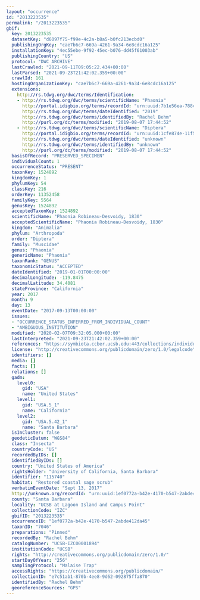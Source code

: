 ```yaml
---
layout: "occurrence"
id: "2013223535"
permalink: "/2013223535"
gbif:
  key: 2013223535
  datasetKey: "d6097f75-f99e-4c2a-b8a5-b0fc213ecbd0"
  publishingOrgKey: "cae7b6c7-669a-4261-9a34-6e8cdc16a125"
  installationKey: "4ec55ebe-9f92-45ec-b076-dd45f61003ab"
  publishingCountry: "US"
  protocol: "DWC_ARCHIVE"
  lastCrawled: "2021-09-11T09:05:22.434+00:00"
  lastParsed: "2021-09-23T21:42:02.359+00:00"
  crawlId: 161
  hostingOrganizationKey: "cae7b6c7-669a-4261-9a34-6e8cdc16a125"
  extensions:
    http://rs.tdwg.org/dwc/terms/Identification:
    - http://rs.tdwg.org/dwc/terms/scientificName: "Phaonia"
      http://portal.idigbio.org/terms/recordId: "urn:uuid:7b1e56ea-788c-4998-846b-d9ebf7c39456"
      http://rs.tdwg.org/dwc/terms/dateIdentified: "2019"
      http://rs.tdwg.org/dwc/terms/identifiedBy: "Rachel Behm"
      http://purl.org/dc/terms/modified: "2019-08-07 17:44:52"
    - http://rs.tdwg.org/dwc/terms/scientificName: "Diptera"
      http://portal.idigbio.org/terms/recordId: "urn:uuid:1cfe874e-11f5-4fc4-9ed4-c9fca15d402c"
      http://rs.tdwg.org/dwc/terms/dateIdentified: "unknown"
      http://rs.tdwg.org/dwc/terms/identifiedBy: "unknown"
      http://purl.org/dc/terms/modified: "2019-08-07 17:44:52"
  basisOfRecord: "PRESERVED_SPECIMEN"
  individualCount: 1
  occurrenceStatus: "PRESENT"
  taxonKey: 1524892
  kingdomKey: 1
  phylumKey: 54
  classKey: 216
  orderKey: 11352458
  familyKey: 5564
  genusKey: 1524892
  acceptedTaxonKey: 1524892
  scientificName: "Phaonia Robineau-Desvoidy, 1830"
  acceptedScientificName: "Phaonia Robineau-Desvoidy, 1830"
  kingdom: "Animalia"
  phylum: "Arthropoda"
  order: "Diptera"
  family: "Muscidae"
  genus: "Phaonia"
  genericName: "Phaonia"
  taxonRank: "GENUS"
  taxonomicStatus: "ACCEPTED"
  dateIdentified: "2019-01-01T00:00:00"
  decimalLongitude: -119.8475
  decimalLatitude: 34.4081
  stateProvince: "California"
  year: 2017
  month: 9
  day: 13
  eventDate: "2017-09-13T00:00:00"
  issues:
  - "OCCURRENCE_STATUS_INFERRED_FROM_INDIVIDUAL_COUNT"
  - "AMBIGUOUS_INSTITUTION"
  modified: "2020-02-07T09:32:05.000+00:00"
  lastInterpreted: "2021-09-23T21:42:02.359+00:00"
  references: "https://symbiota.ccber.ucsb.edu:443/collections/individual/index.php?occid=115740"
  license: "http://creativecommons.org/publicdomain/zero/1.0/legalcode"
  identifiers: []
  media: []
  facts: []
  relations: []
  gadm:
    level0:
      gid: "USA"
      name: "United States"
    level1:
      gid: "USA.5_1"
      name: "California"
    level2:
      gid: "USA.5.42_1"
      name: "Santa Barbara"
  isInCluster: false
  geodeticDatum: "WGS84"
  class: "Insecta"
  countryCode: "US"
  recordedByIDs: []
  identifiedByIDs: []
  country: "United States of America"
  rightsHolder: "University of California, Santa Barbara"
  identifier: "115740"
  habitat: "Restored coastal sage scrub"
  verbatimEventDate: "Sept 13, 2017"
  http://unknown.org/recordId: "urn:uuid:1ef0772a-b42e-4170-b547-2abde412da45"
  county: "Santa Barbara"
  locality: "UCSB at Lagoon Island and Campus Point"
  collectionCode: "IZC"
  gbifID: "2013223535"
  occurrenceID: "1ef0772a-b42e-4170-b547-2abde412da45"
  taxonID: "7046"
  preparations: "Pinned"
  recordedBy: "Rachel Behm"
  catalogNumber: "UCSB-IZC00001894"
  institutionCode: "UCSB"
  rights: "http://creativecommons.org/publicdomain/zero/1.0/"
  startDayOfYear: "256"
  samplingProtocol: "Malaise Trap"
  accessRights: "https://creativecommons.org/publicdomain/"
  collectionID: "e7c51ab1-870b-4ee8-9d62-092875ffa870"
  identifiedBy: "Rachel Behm"
  georeferenceSources: "GPS"
---
```

